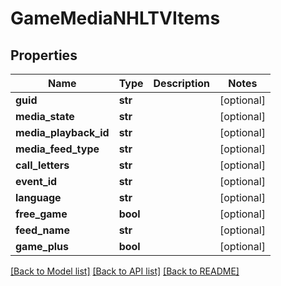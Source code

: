 # GameMediaNHLTVItems

## Properties
Name | Type | Description | Notes
------------ | ------------- | ------------- | -------------
**guid** | **str** |  | [optional] 
**media_state** | **str** |  | [optional] 
**media_playback_id** | **str** |  | [optional] 
**media_feed_type** | **str** |  | [optional] 
**call_letters** | **str** |  | [optional] 
**event_id** | **str** |  | [optional] 
**language** | **str** |  | [optional] 
**free_game** | **bool** |  | [optional] 
**feed_name** | **str** |  | [optional] 
**game_plus** | **bool** |  | [optional] 

[[Back to Model list]](../README.md#documentation-for-models) [[Back to API list]](../README.md#documentation-for-api-endpoints) [[Back to README]](../README.md)


